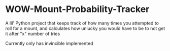 # WOW-Mount-Probability-Tracker
 A lil' Python project that keeps track of how many times you attempted to roll for a mount, and calculates how unlucky you would have to be to not get it after "x" number of tries

Currently only has invincible implemented 
